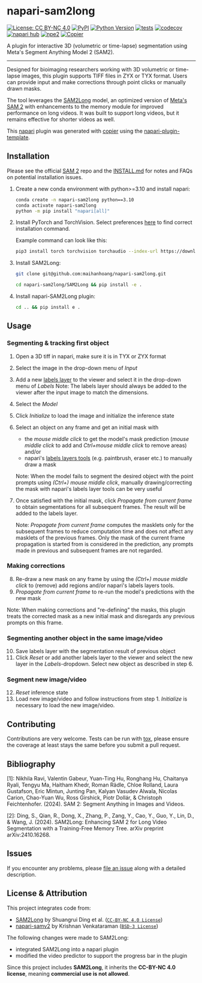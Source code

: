 # napari-sam2long

[![License: CC BY-NC 4.0](https://img.shields.io/badge/License-CC_BY--NC_4.0-lightgrey.svg)](https://creativecommons.org/licenses/by-nc/4.0/)
[![PyPI](https://img.shields.io/pypi/v/napari-sam2long.svg?color=green)](https://pypi.org/project/napari-sam2long)
[![Python Version](https://img.shields.io/pypi/pyversions/napari-sam2long.svg?color=green)](https://python.org)
[![tests](https://github.com/maihanhoang/napari-sam2long/workflows/tests/badge.svg)](https://github.com/maihanhoang/napari-sam2long/actions)
[![codecov](https://codecov.io/gh/maihanhoang/napari-sam2long/branch/main/graph/badge.svg)](https://codecov.io/gh/maihanhoang/napari-sam2long)
[![napari hub](https://img.shields.io/endpoint?url=https://api.napari-hub.org/shields/napari-sam2long)](https://napari-hub.org/plugins/napari-sam2long)
[![npe2](https://img.shields.io/badge/plugin-npe2-blue?link=https://napari.org/stable/plugins/index.html)](https://napari.org/stable/plugins/index.html)
[![Copier](https://img.shields.io/endpoint?url=https://raw.githubusercontent.com/copier-org/copier/master/img/badge/badge-grayscale-inverted-border-purple.json)](https://github.com/copier-org/copier)

A plugin for interactive 3D (volumetric or time-lapse) segmentation using Meta's Segment Anything Model 2 (SAM2).

----------------------------------
Designed for bioimaging researchers working with 3D volumetric or time-lapse images, this plugin supports TIFF files in ZYX or TYX format. Users can provide input and make corrections through point clicks or manually drawn masks.

The tool leverages the [SAM2Long](https://github.com/Mark12Ding/SAM2Long) model, an optimized version of [Meta's SAM 2](https://github.com/facebookresearch/sam2) with enhancements to the memory module for improved performance on long videos. It was built to support long videos, but it remains effective for shorter videos as well.

This [napari] plugin was generated with [copier] using the [napari-plugin-template].

<!--
Don't miss the full getting started guide to set up your new package:
https://github.com/napari/napari-plugin-template#getting-started

and review the napari docs for plugin developers:
https://napari.org/stable/plugins/index.html
-->

## Installation
Please see the official [SAM 2](https://github.com/facebookresearch/sam2) repo and the [INSTALL.md](https://github.com/facebookresearch/sam2/blob/main/INSTALL.md) for notes and FAQs on potential installation issues.

1. Create a new conda environment with python>=3.10 and install napari:
    ```bash
    conda create -n napari-sam2long python==3.10
    conda activate napari-sam2long
    python -m pip install "napari[all]"
    ```

2. Install PyTorch and TorchVision. Select preferences [here](https://pytorch.org/get-started/locally/) to find correct installation command.

    Example command can look like this:

    ```bash
    pip3 install torch torchvision torchaudio --index-url https://download.pytorch.org/whl/cu126
    ```

3. Install SAM2Long:
    ```bash
    git clone git@github.com:maihanhoang/napari-sam2long.git

    cd napari-sam2long/SAM2Long && pip install -e .
    ```
4. Install napari-SAM2Long plugin:
    ```bash
    cd .. && pip install e .
    ```

## Usage

### Segmenting & tracking first object
1. Open a 3D tiff in napari, make sure it is in TYX or ZYX format
2. Select the image in the drop-down menu of *Input*
3. Add a new [labels layer](https://napari.org/0.5.0/howtos/layers/labels.html) to the viewer and select it in the drop-down menu of *Labels*
    Note: The labels layer should always be added to the viewer after the input image to match the dimensions.
4. Select the *Model*
5. Click *Initialize* to load the image and initialize the inference state
6. Select an object on any frame and get an initial mask with
    - the *mouse middle click* to get the model's mask prediction
        (*mouse middle click* to add and *Ctrl+mouse middle click* to remove areas) and/or
    - napari's [labels layers tools](https://napari.org/0.5.0/howtos/layers/labels.html#gui-tools-for-the-labels-layer) (e.g. paintbrush, eraser etc.) to manually draw a mask

    Note: When the model fails to segment the desired object with the point prompts using *(Ctrl+) mouse middle click*, manually drawing/correcting the mask with napari's labels layer tools can be very useful

7. Once satisfied with the initial mask, click *Propagate from current frame* to obtain segmentations for all subsequent frames. The result will be added to the labels layer.

    Note: *Propagate from current frame* computes the masklets only for the subsequent frames to reduce computation time and does not affect any masklets of the previous frames. Only the mask of the current frame propagation is started from is considered in the prediction, any prompts made in previous and subsequent frames are not regarded.

### Making corrections
8. Re-draw a new mask on any frame by using the *(Ctrl+) mouse middle click* to (remove) add regions and/or napari's labels layers tools.
9. *Propagate from current frame* to re-run the model's predictions with the new mask

Note: When making corrections and "re-defining" the masks, this plugin treats the corrected mask as a new initial mask and disregards any previous prompts on this frame.

### Segmenting another object in the same image/video
10. Save labels layer with the segmentation result of previous object
11. Click *Reset* or add another labels layer to the viewer and select the new layer in the *Labels*-dropdown. Select new object as described in step 6.

###  Segment new image/video
12. *Reset* inference state
13. Load new image/video and follow instructions from step 1. *Initialize* is necessary to load the new image/video.

## Contributing

Contributions are very welcome. Tests can be run with [tox], please ensure
the coverage at least stays the same before you submit a pull request.

## Bibliography
[1]: Nikhila Ravi, Valentin Gabeur, Yuan-Ting Hu, Ronghang Hu, Chaitanya Ryali, Tengyu Ma, Haitham Khedr, Roman Rädle, Chloe Rolland, Laura Gustafson, Eric Mintun, Junting Pan, Kalyan Vasudev Alwala, Nicolas Carion, Chao-Yuan Wu, Ross Girshick, Piotr Dollár, & Christoph Feichtenhofer. (2024). SAM 2: Segment Anything in Images and Videos.

[2]: Ding, S., Qian, R., Dong, X., Zhang, P., Zang, Y., Cao, Y., Guo, Y., Lin, D., & Wang, J. (2024). SAM2Long: Enhancing SAM 2 for Long Video Segmentation with a Training-Free Memory Tree. arXiv preprint arXiv:2410.16268.


## Issues

If you encounter any problems, please [file an issue] along with a detailed description.

[napari]: https://github.com/napari/napari
[copier]: https://copier.readthedocs.io/en/stable/
[@napari]: https://github.com/napari
[MIT]: http://opensource.org/licenses/MIT
[BSD-3]: http://opensource.org/licenses/BSD-3-Clause
[GNU GPL v3.0]: http://www.gnu.org/licenses/gpl-3.0.txt
[GNU LGPL v3.0]: http://www.gnu.org/licenses/lgpl-3.0.txt
[Apache Software License 2.0]: http://www.apache.org/licenses/LICENSE-2.0
[Mozilla Public License 2.0]: https://www.mozilla.org/media/MPL/2.0/index.txt
[napari-plugin-template]: https://github.com/napari/napari-plugin-template

[file an issue]: https://github.com/maihanhoang/napari-sam2long/issues

[napari]: https://github.com/napari/napari
[tox]: https://tox.readthedocs.io/en/latest/
[pip]: https://pypi.org/project/pip/
[PyPI]: https://pypi.org/

## License & Attribution

This project integrates code from:
- [SAM2Long](https://github.com/Mark12Ding/SAM2Long) by Shuangrui Ding et al. ([`CC-BY-NC 4.0 License`](LICENSE-CC-BY-NC-4.0))
- [napari-samv2](https://github.com/Krishvraman/napari-SAMV2) by Krishnan Venkataraman ([`BSD-3 License`](LICENSE-BSD-3))


The following changes were made to SAM2Long:
- integrated SAM2Long into a napari plugin
- modified the video predictor to support the progress bar in the plugin


Since this project includes **SAM2Long**, it inherits the **CC-BY-NC 4.0 license**, meaning **commercial use is not allowed**.
